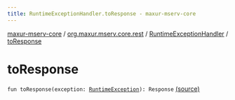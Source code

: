 ```yaml
---
title: RuntimeExceptionHandler.toResponse - maxur-mserv-core
---
```


[maxur-mserv-core](../../index.html) / [org.maxur.mserv.core.rest](../index.html) / [RuntimeExceptionHandler](index.html) / [toResponse](.)

# toResponse

`fun toResponse(exception: `[`RuntimeException`](https://kotlinlang.org/api/latest/jvm/stdlib/kotlin/-runtime-exception/index.html)`): Response` [(source)](https://github.com/myunusov/maxur-mserv/tree/master/maxur-mserv-core/src/main/kotlin/org/maxur/mserv/core/rest/RuntimeExceptionHandler.kt#L28)